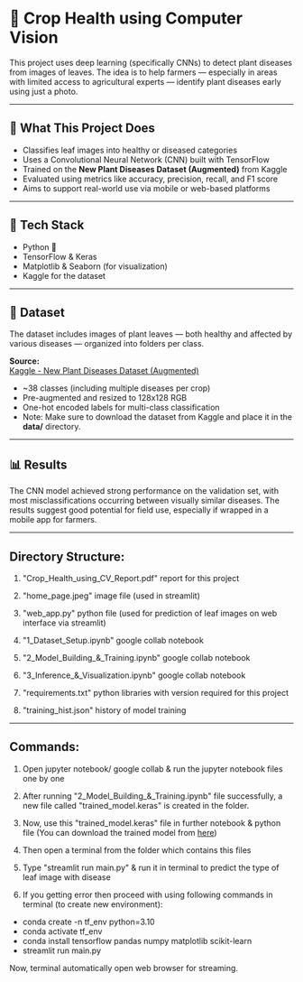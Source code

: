 # 🌿 Crop Health using Computer Vision

This project uses deep learning (specifically CNNs) to detect plant diseases from images of leaves. The idea is to help farmers — especially in areas with limited access to agricultural experts — identify plant diseases early using just a photo.

---

## 🚀 What This Project Does

- Classifies leaf images into healthy or diseased categories  
- Uses a Convolutional Neural Network (CNN) built with TensorFlow  
- Trained on the **New Plant Diseases Dataset (Augmented)** from Kaggle  
- Evaluated using metrics like accuracy, precision, recall, and F1 score  
- Aims to support real-world use via mobile or web-based platforms  

---

## 🧠 Tech Stack

- Python 🐍  
- TensorFlow & Keras  
- Matplotlib & Seaborn (for visualization)  
- Kaggle for the dataset  

---

## 📁 Dataset

The dataset includes images of plant leaves — both healthy and affected by various diseases — organized into folders per class.

**Source:**  
[Kaggle - New Plant Diseases Dataset (Augmented)](https://www.kaggle.com/datasets/vipoooool/new-plant-diseases-dataset)

- ~38 classes (including multiple diseases per crop)  
- Pre-augmented and resized to 128x128 RGB  
- One-hot encoded labels for multi-class classification
- Note: Make sure to download the dataset from Kaggle and place it in the **data/** directory.

---

## 📊 Results

The CNN model achieved strong performance on the validation set, with most misclassifications occurring between visually similar diseases. The results suggest good potential for field use, especially if wrapped in a mobile app for farmers.

---

## Directory Structure:

1. "Crop_Health_using_CV_Report.pdf" report for this project

2. "home_page.jpeg" image file (used in streamlit)

3. "web_app.py" python file (used for prediction of leaf images on web interface via streamlit)

4. "1_Dataset_Setup.ipynb" google collab notebook

5. "2_Model_Building_&_Training.ipynb" google collab notebook

6. "3_Inference_&_Visualization.ipynb" google collab notebook

7. "requirements.txt" python libraries with version required for this project

8. "training_hist.json" history of model training

---

## Commands:

1. Open jupyter notebook/ google collab & run the jupyter notebook files one by one

2. After running "2_Model_Building_&_Training.ipynb" file successfully, a new file called "trained_model.keras" is created in the folder.

3. Now, use this "trained_model.keras" file in further notebook & python file
   (You can download the trained model from [here](https://huggingface.co/vishalsai0234/trained_model.keras/blob/main/trained_model.keras))

4. Then open a terminal from the folder which contains this files

5. Type "streamlit run main.py" & run it in terminal to predict the type of leaf image with disease

6. If you getting error then proceed with using following commands in terminal (to create new environment):
  - conda create -n tf_env python=3.10
  - conda activate tf_env
  - conda install tensorflow pandas numpy matplotlib scikit-learn
  - streamlit run main.py

Now, terminal automatically open web browser for streaming.




